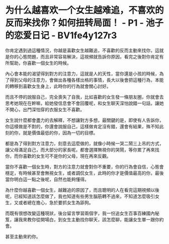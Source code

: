 # 为什么越喜欢一个女生越难追，不喜欢的反而来找你？如何扭转局面！ - P1 - 池子的恋爱日记 - BV1fe4y127r3

你肯定遇到過這種情況，你越是喜歡女生越難追，不喜歡的反而主動來找你，這就是你的心態問題，而且非常容易解決，這視頻就告訴你原因，看完之後對你肯定有所幫助，你喜歡一個女生的時候。

內心會本能的渴望得到對方的注意力，這就是人的天性，當你還是小孩的時候，為了得到父母的注意力，會做出各種各樣出格的事情，長大以後會把這種行為，本能的轉移到喜歡女生身上，此時你的行為就會關心討好。

而且不停的說服自己，完全喪失了自我，比如喜歡的女生發一條朋友圈，你就會去思考她現在在幹嘛，給她發信息會不會回覆呢，和女生聊天深怕說錯一句話，讓她不開心，出門深怕穿的衣服女生不喜歡。

女生說什麼都會盡力的去解釋，不想讓對方多想，最關鍵的是，即使有人告訴你，你這樣做是不對的，你還會說服自己，這樣做肯定沒有錯，還會有結果，殊不知此刻的你，就是價值最低的你，因為一切的目標。

都是為了得到對方注意力，刻意去這麼做的，就像小時候一哭二鬧三上吊的方式，讓父母滿足自己，而大部分的家長呢，都會選擇無視你的哭鬧，等你累了再來找你，而你喜歡的女生可不是你的父母，現在再來反觀。

當你不喜歡一個女生時，對方的注意力就會對你不重要，你的行為會自信，心態會穩定，有時候甚至會無視女生，或者調侃女生，此時的你才是價值最高的你，最後當你明白這一點之後呢，自然也能夠懂得。

為什麼你越喜歡一個女生，越難追的原因了，而且聰明的人在看完這期視頻以後呢，已經知道該怎麼做了，我也知道有些男生腦筋轉不過來，不知道怎麼吸引女生，又或者總在擔心，急於要抓女生為舔狗。

而既有很想改變這種現狀，後台留言學習兩個字，我一份追女生百事百練國內秘笈，讓我來教你從開場白，到女生主動找你聊天，該怎麼聊，能讓女生單一跟你約會。

甚至主動來約你。